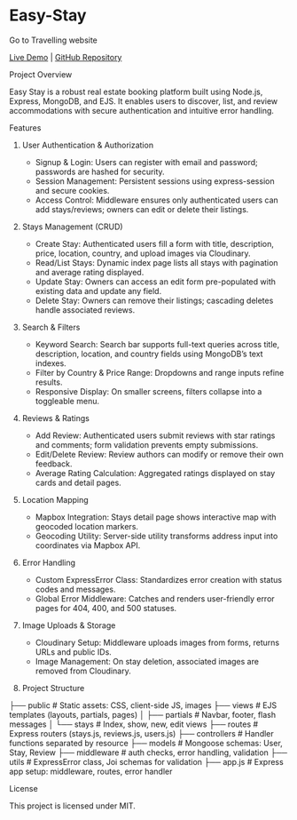 # Easy-Stay
Go to Travelling website

[Live Demo](https://easy-stay-j5ay.onrender.com) | [GitHub Repository](https://github.com/Skate-16)



Project Overview

Easy Stay is a robust real estate booking platform built using Node.js, Express, MongoDB, and EJS. It enables users to discover, list, and review accommodations with secure authentication and intuitive error handling.



Features

1. User Authentication & Authorization
   - Signup & Login: Users can register with email and password; passwords are hashed for security.
   - Session Management: Persistent sessions using express-session and secure cookies.
   - Access Control: Middleware ensures only authenticated users can add stays/reviews; owners can edit or delete their listings.

2. Stays Management (CRUD)
   - Create Stay: Authenticated users fill a form with title, description, price, location, country, and upload images via Cloudinary.
   - Read/List Stays: Dynamic index page lists all stays with pagination and average rating displayed.
   - Update Stay: Owners can access an edit form pre-populated with existing data and update any field.
   - Delete Stay: Owners can remove their listings; cascading deletes handle associated reviews.

3. Search & Filters
   - Keyword Search: Search bar supports full-text queries across title, description, location, and country fields using MongoDB’s text indexes.
   - Filter by Country & Price Range: Dropdowns and range inputs refine results.
   - Responsive Display: On smaller screens, filters collapse into a toggleable menu.

4. Reviews & Ratings
   - Add Review: Authenticated users submit reviews with star ratings and comments; form validation prevents empty submissions.
   - Edit/Delete Review: Review authors can modify or remove their own feedback.
   - Average Rating Calculation: Aggregated ratings displayed on stay cards and detail pages.

5. Location Mapping
   - Mapbox Integration: Stays detail page shows interactive map with geocoded location markers.
   - Geocoding Utility: Server-side utility transforms address input into coordinates via Mapbox API.

6. Error Handling
   - Custom ExpressError Class: Standardizes error creation with status codes and messages.
   - Global Error Middleware: Catches and renders user-friendly error pages for 404, 400, and 500 statuses.

7. Image Uploads & Storage
   - Cloudinary Setup: Middleware uploads images from forms, returns URLs and public IDs.
   - Image Management: On stay deletion, associated images are removed from Cloudinary.

8. Project Structure


├── public           # Static assets: CSS, client-side JS, images
├── views            # EJS templates (layouts, partials, pages)
│   ├── partials     # Navbar, footer, flash messages
│   └── stays        # Index, show, new, edit views
├── routes           # Express routers (stays.js, reviews.js, users.js)
├── controllers      # Handler functions separated by resource
├── models           # Mongoose schemas: User, Stay, Review
├── middleware       # auth checks, error handling, validation
├── utils            # ExpressError class, Joi schemas for validation
├── app.js           # Express app setup: middleware, routes, error handler


License

This project is licensed under MIT.


